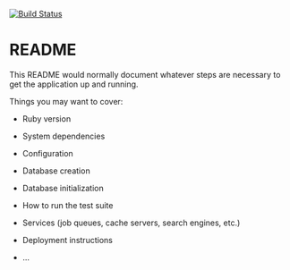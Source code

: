 [![Build Status](https://travis-ci.org/OlawaleJoseph/team-save.svg?branch=develop)](https://travis-ci.org/OlawaleJoseph/team-save)

# README

This README would normally document whatever steps are necessary to get the
application up and running.

Things you may want to cover:

* Ruby version

* System dependencies

* Configuration

* Database creation

* Database initialization

* How to run the test suite

* Services (job queues, cache servers, search engines, etc.)

* Deployment instructions

* ...
